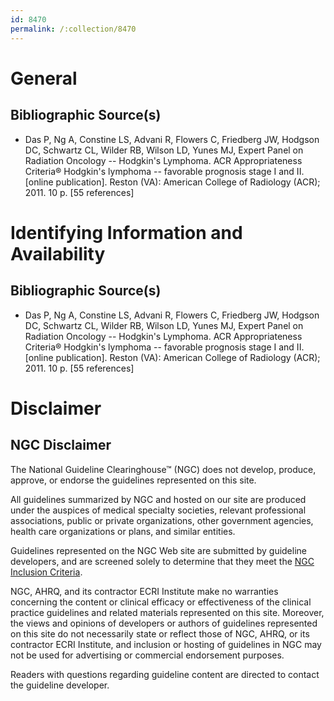 ```yaml
---
id: 8470
permalink: /:collection/8470
---
```


# General

## Bibliographic Source(s)

- Das P, Ng A, Constine LS, Advani R, Flowers C, Friedberg JW, Hodgson DC, Schwartz CL, Wilder RB, Wilson LD, Yunes MJ, Expert Panel on Radiation Oncology -- Hodgkin's Lymphoma. ACR Appropriateness Criteria® Hodgkin's lymphoma -- favorable prognosis stage I and II. [online publication]. Reston (VA): American College of Radiology (ACR); 2011. 10 p. [55 references]

# Identifying Information and Availability

## Bibliographic Source(s)

- Das P, Ng A, Constine LS, Advani R, Flowers C, Friedberg JW, Hodgson DC, Schwartz CL, Wilder RB, Wilson LD, Yunes MJ, Expert Panel on Radiation Oncology -- Hodgkin's Lymphoma. ACR Appropriateness Criteria® Hodgkin's lymphoma -- favorable prognosis stage I and II. [online publication]. Reston (VA): American College of Radiology (ACR); 2011. 10 p. [55 references]

# Disclaimer

## NGC Disclaimer

The National Guideline Clearinghouse™ (NGC) does not develop, produce, approve, or endorse the guidelines represented on this site.

All guidelines summarized by NGC and hosted on our site are produced under the auspices of medical specialty societies, relevant professional associations, public or private organizations, other government agencies, health care organizations or plans, and similar entities.

Guidelines represented on the NGC Web site are submitted by guideline developers, and are screened solely to determine that they meet the [NGC Inclusion Criteria](/help-and-about/summaries/inclusion-criteria).

NGC, AHRQ, and its contractor ECRI Institute make no warranties concerning the content or clinical efficacy or effectiveness of the clinical practice guidelines and related materials represented on this site. Moreover, the views and opinions of developers or authors of guidelines represented on this site do not necessarily state or reflect those of NGC, AHRQ, or its contractor ECRI Institute, and inclusion or hosting of guidelines in NGC may not be used for advertising or commercial endorsement purposes.

Readers with questions regarding guideline content are directed to contact the guideline developer.

